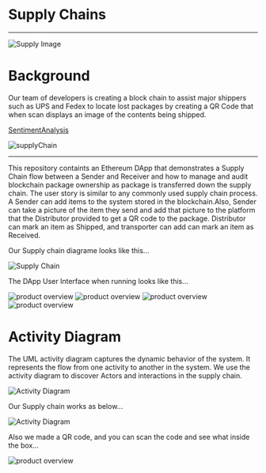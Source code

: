 
# Supply Chains
----
![Supply Image](Images/Image_4.jpeg)
# Background

Our team of developers is creating a block chain to assist major shippers such as UPS and Fedex to locate lost packages by creating a QR Code that when scan displays an image of the contents being shipped.

[SentimentAnalysis](https://github.com/kary2003/LostPackages/blob/main/SentimentAnalysis.ipynb)

![supplyChain](https://user-images.githubusercontent.com/70820754/110362184-3145a280-7ffe-11eb-8e9e-afda1e27f7d6.png)


---
This repository containts an Ethereum DApp that demonstrates a Supply Chain flow between a Sender and Receiver and how to manage and audit blockchain package ownership as package is transferred down the supply chain. The user story is similar to any commonly used supply chain process. A Sender can add items to the system stored in the blockchain.Also, Sender can take a picture of the item they send and add that picture to the platform that the Distributor provided to get a QR code to the package. Distributor can mark an item as Shipped, and transporter can add  can mark an item as Received.

Our Supply chain diagrame looks like this...

![Supply Chain](Images/Image_1.PNG)


The DApp User Interface when running looks like this...

![product overview](Images/Image_5.PNG)
![product overview](Images/Image_6.PNG)
![product overview](Images/Image_7.PNG)
![product overview](Images/Image_8.PNG)

# Activity Diagram

The UML activity diagram captures the dynamic behavior of the system. It represents the flow from one activity to another in the system. We use the activity diagram to discover Actors and interactions in the supply chain.

![Activity Diagram](Images/Image_3.PNG)

Our Supply chain works as below...

![Activity Diagram](Images/Deploy_1.gif)



Also we made a QR code, and you can scan the code and see what inside the box...

![product overview](Images/Image_4.PNG)




